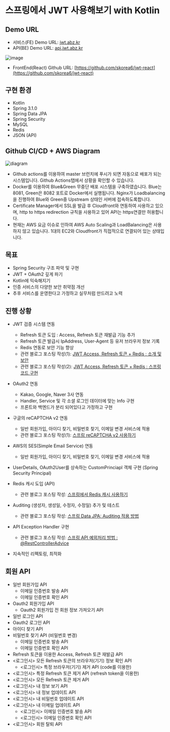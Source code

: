 # 스프링에서 JWT 사용해보기 with Kotlin

## Demo URL
- 서비스(FE) Demo URL: [jwt.abz.kr](https://jwt.abz.kr)
- API(BE) Demo URL: [api.jwt.abz.kr](https://api.jwt.abz.kr)

![image](https://github.com/skorea6/jwt-spring-security-project/assets/13993684/c15937fa-ff8a-461c-bf35-55f963b6d032)
- FrontEnd(React) Github URL: [https://github.com/skorea6/jwt-react](https://github.com/skorea6/jwt-react)

## 구현 환경
- Kotlin
- Spring 3.1.0
- Spring Data JPA
- Spring Security
- MySQL
- Redis
- JSON (API)

## Github CI/CD + AWS Diagram
![diagram](https://github.com/skorea6/jwt-spring-security-project/assets/13993684/adcdd848-f3f4-4946-a843-a0acf09072e0)

- Github actions를 이용하여 master 브런치에 푸시가 되면 자동으로 배포가 되는 시스템입니다. Github Actions탭에서 상황을 확인할 수 있습니다.
- Docker를 이용하여 Blue&Green 무중단 배포 시스템을 구축하였습니다. Blue는 8081, Green은 8082 포트로 Docker에서 실행됩니다. Nginx가 Loadbalancing을 진행하여 Blue와 Green중 Upstream 상태인 서버에 접속하도록합니다.
- Certificate Manager에서 SSL을 발급 후 Cloudfront와 연동하여 사용하고 있으며, http to https redirection 규칙을 사용하고 있어 API는 https연결만 허용합니다.
- 현재는 AWS 요금 이슈로 인하여 AWS Auto Scaling과 LoadBalancing은 사용하지 않고 있습니다. 1대의 EC2와 Cloudfront가 직접적으로 연결되어 있는 상태입니다.

## 목표
- Spring Security 구조 파악 및 구현
- JWT + OAuth2 깊게 파기
- Kotlin에 익숙해지기
- 인증 서비스의 다양한 보안 취약점 개선
- 추후 서비스를 운영한다고 가정하고 실무처럼 만드려고 노력


## 진행 상황
- JWT 검증 시스템 연동
  - Refresh 토큰 도입 : Access, Refresh 토큰 재발급 기능 추가
  - Refresh 토큰 발급시 IpAddress, User-Agent 등 유저 브라우저 정보 기록
  - Redis 연동로 보안 기능 향상
  - 관련 블로그 포스팅 작성(1): [JWT Access, Refresh 토큰 + Redis : 소개 및 보안](https://skorea6.tistory.com/entry/1-JWT-Access-Refresh-%ED%86%A0%ED%81%B0-Redis-%EC%86%8C%EA%B0%9C-%EB%B0%8F-%EB%B3%B4%EC%95%88)
  - 관련 블로그 포스팅 작성(2): [JWT Access, Refresh 토큰 + Redis : 스프링 코드 구현 ](https://skorea6.tistory.com/entry/2-JWT-Access-Refresh-%ED%86%A0%ED%81%B0-Redis-%EC%8A%A4%ED%94%84%EB%A7%81-%EC%BD%94%EB%93%9C-%EA%B5%AC%ED%98%84-Kotlin)
- OAuth2 연동
  - Kakao, Google, Naver 3사 연동
  - Handler, Service 및 각 소셜 로그인 데이터에 맞는 Info 구현
  - 프론트와 백엔드가 분리 되어있다고 가정하고 구현

- 구글의 reCAPTCHA v2 연동
  - 일반 회원가입, 아이디 찾기, 비밀번호 찾기, 이메일 변경 서비스에 적용
  - 관련 블로그 포스팅 작성(1): [스프링 reCAPTCHA v2 사용하기](https://skorea6.tistory.com/entry/%EC%8A%A4%ED%94%84%EB%A7%81-reCAPTCHA-v2-%EC%82%AC%EC%9A%A9%ED%95%98%EA%B8%B0-Kotlin)

- AWS의 SES(Simple Email Service) 연동
  - 일반 회원가입, 아이디 찾기, 비밀번호 찾기, 이메일 변경 서비스에 적용

- UserDetails, OAuth2User를 상속하는 CustomPrinciapl 객체 구현 (Spring Security Principal)

- Redis 캐시 도입 (API)
  - 관련 블로그 포스팅 작성: [스프링에서 Redis 캐시 사용하기](https://skorea6.tistory.com/entry/Kotlin-%EC%8A%A4%ED%94%84%EB%A7%81%EC%97%90%EC%84%9C-Redis-%EC%BA%90%EC%8B%9C-%EC%82%AC%EC%9A%A9%ED%95%98%EA%B8%B0)

- Auditing (생성자, 생성일, 수정자, 수정일) 추가 및 테스트
  - 관련 블로그 포스팅 작성: [스프링 Data JPA: Auditing 적용 방법](https://skorea6.tistory.com/entry/%EC%8A%A4%ED%94%84%EB%A7%81-Data-JPA-Auditing-%EC%A0%81%EC%9A%A9-%EB%B0%A9%EB%B2%95-Kotlin)

- API Exception Handler 구현
  - 관련 블로그 포스팅 작성: [스프링 API 예외처리 방법 : @RestControllerAdvice](https://skorea6.tistory.com/entry/%EC%8A%A4%ED%94%84%EB%A7%81-API-%EC%98%88%EC%99%B8%EC%B2%98%EB%A6%AC-%EB%B0%A9%EB%B2%95-RestControllerAdvice-Kotlin)
- 지속적인 리펙토링, 최적화


## 회원 API
- 일반 회원가입 API
  - 이메일 인증번호 발송 API
  - 이메일 인증번호 확인 API
- Oauth2 회원가입 API
  - Oauth2 회원가입 전 회원 정보 가져오기 API
- 일반 로그인 API
- Oauth2 로그인 API
- 아이디 찾기 API
- 비밀번호 찾기 API (비밀번호 변경)
  - 이메일 인증번호 발송 API
  - 이메일 인증번호 확인 API
- Refresh 토큰을 이용한 Access, Refresh 토큰 재발급 API
- <로그인시> 모든 Refresh 토큰의 브라우저(기기) 정보 확인 API
  - <로그인시> 특정 브라우저(기기) 제거 API (code를 이용한)
- <로그인시> 특정 Refresh 토큰 제거 API (refresh token을 이용한)
- <로그인시> 모든 Refresh 토큰 제거 API
- <로그인시> 내 정보 보기 API
- <로그인시> 내 정보 업데이트 API
- <로그인시> 내 비밀번호 업데이트 API
- <로그인시> 내 이메일 업데이트 API
  - <로그인시> 이메일 인증번호 발송 API
  - <로그인시> 이메일 인증번호 확인 API
- <로그인시> 회원 탈퇴 API
